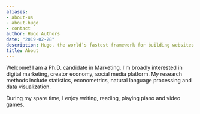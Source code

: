 ```yaml
---
aliases:
- about-us
- about-hugo
- contact
author: Hugo Authors
date: "2019-02-28"
description: Hugo, the world’s fastest framework for building websites
title: About
---
```


Welcome! I am a Ph.D. candidate in Marketing. I'm broadly interested in digital marketing, creator economy, social media platform. My research methods include statistics, econometrics, natural language processing and data visualization.

During my spare time, I enjoy writing, reading, playing piano and video games. 



